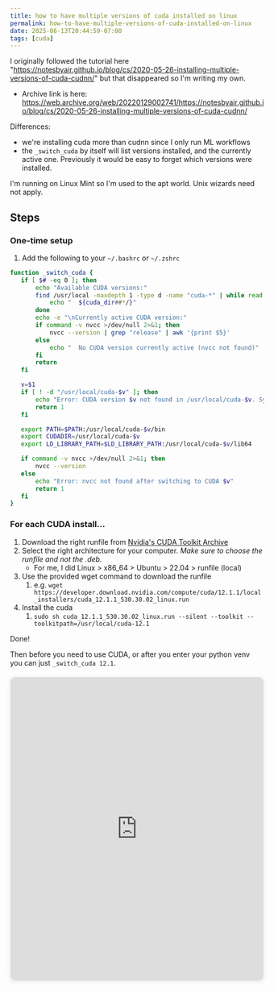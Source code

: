```yaml
---
title: how to have multiple versions of cuda installed on linux
permalink: how-to-have-multiple-versions-of-cuda-installed-on-linux
date: 2025-06-13T20:44:59-07:00
tags: [cuda]
---
```


I originally followed the tutorial here
"https://notesbyair.github.io/blog/cs/2020-05-26-installing-multiple-versions-of-cuda-cudnn/"
but that disappeared so I'm writing my own.

- Archive link is here:
  https://web.archive.org/web/20220129002741/https://notesbyair.github.io/blog/cs/2020-05-26-installing-multiple-versions-of-cuda-cudnn/

Differences:

- we're installing cuda more than cudnn since I only run ML workflows
- the `_switch_cuda` by itself will list versions installed, and the currently
  active one. Previously it would be easy to forget which versions were
  installed.

I'm running on Linux Mint so I'm used to the apt world. Unix wizards need not
apply.

## Steps

### One-time setup

1. Add the following to your `~/.bashrc` or `~/.zshrc`

```bash
function _switch_cuda {
   if [ $# -eq 0 ]; then
       echo "Available CUDA versions:"
       find /usr/local -maxdepth 1 -type d -name "cuda-*" | while read cuda_dir; do
           echo "  ${cuda_dir##*/}"
       done
       echo -e "\nCurrently active CUDA version:"
       if command -v nvcc >/dev/null 2>&1; then
           nvcc --version | grep "release" | awk '{print $5}'
       else
           echo "  No CUDA version currently active (nvcc not found)"
       fi
       return
   fi

   v=$1
   if [ ! -d "/usr/local/cuda-$v" ]; then
       echo "Error: CUDA version $v not found in /usr/local/cuda-$v. Syntax: _switch_cuda MAJOR.MINOR e.g. _switch_cuda 12.1"
       return 1
   fi

   export PATH=$PATH:/usr/local/cuda-$v/bin
   export CUDADIR=/usr/local/cuda-$v
   export LD_LIBRARY_PATH=$LD_LIBRARY_PATH:/usr/local/cuda-$v/lib64

   if command -v nvcc >/dev/null 2>&1; then
       nvcc --version
   else
       echo "Error: nvcc not found after switching to CUDA $v"
       return 1
   fi
}
```

### For each CUDA install...

1. Download the right runfile from
   [Nvidia's CUDA Toolkit Archive](https://developer.nvidia.com/cuda-toolkit-archive)
2. Select the right architecture for your computer. _Make sure to choose the
   runfile and not the .deb._
   - For me, I did Linux > x86_64 > Ubuntu > 22.04 > runfile (local)
3. Use the provided wget command to download the runfile
   1. e.g.
      `wget https://developer.download.nvidia.com/compute/cuda/12.1.1/local_installers/cuda_12.1.1_530.30.02_linux.run`
4. Install the cuda
   1. `sudo sh cuda_12.1.1_530.30.02_linux.run --silent --toolkit --toolkitpath=/usr/local/cuda-12.1`

Done!

Then before you need to use CUDA, or after you enter your python venv you can
just `_switch_cuda 12.1`.

<iframe
  src="https://kevinjiang.ca/install-cuda-script/"
  width="500"
  height="600"
  frameborder="0"
  style="border: 1px solid #ddd; border-radius: 8px; box-shadow: 0 2px 10px rgba(0,0,0,0.1); display: block; margin: 20px auto;"
  title="CUDA Installation Command Generator"
></iframe>
